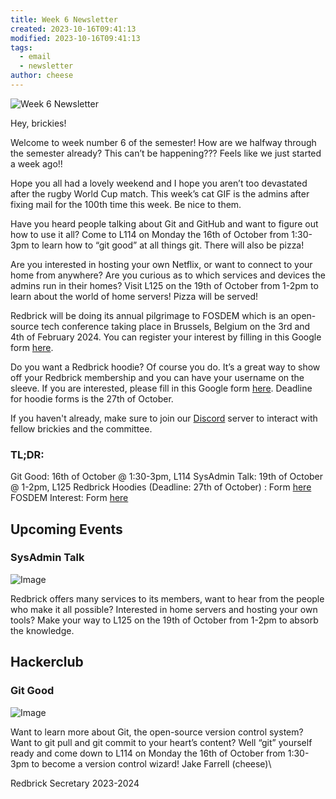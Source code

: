 ```yaml
---
title: Week 6 Newsletter
created: 2023-10-16T09:41:13
modified: 2023-10-16T09:41:13
tags:
  - email
  - newsletter
author: cheese
---
```


![Week 6 Newsletter](https://cdn.discordapp.com/attachments/523562314344038411/1163166497942814761/admin-admin-here.gif?ex=653e9637&is=652c2137&hm=57780df6a18e8fe1067fb4be6e8ca57f65647fe97eaa4f319301b1473ec3314c&)


Hey, brickies!

Welcome to week number 6 of the semester! How are we halfway through the 
semester already? This can’t be happening??? Feels like we just started 
a week ago!!

Hope you all had a lovely weekend and I hope you aren’t too devastated 
after the rugby World Cup match. This week’s cat GIF is the admins after 
fixing mail for the 100th time this week. Be nice to them.

Have you heard people talking about Git and GitHub and want to figure 
out how to use it all? Come to L114 on Monday the 16th of October from 
1:30-3pm to learn how to “git good” at all things git. There will also 
be pizza!

Are you interested in hosting your own Netflix, or want to connect to 
your home from anywhere? Are you curious as to which services and 
devices the admins run in their homes? Visit L125 on the 19th of October 
from 1-2pm to learn about the world of home servers! Pizza will be served!

Redbrick will be doing its annual pilgrimage to FOSDEM which is an 
open-source tech conference taking place in Brussels, Belgium on the 3rd 
and 4th of February 2024. You can register your interest by filling in 
this Google form [here](https://forms.gle/2ExGn2XwsjRcgKLm9).

Do you want a Redbrick hoodie? Of course you do. It’s a great way to 
show off your Redbrick membership and you can have your username on the 
sleeve. If you are interested, please fill in this Google form [here](https://docs.google.com/forms/d/e/1FAIpQLSfQ4DqXl4cd9g7VKC5lHzODlW3udn5wAPz…). 
Deadline for hoodie forms is the 27th of October.

If you haven't already, make sure to join our [Discord](https://discord.gg/2rCnJftcxn) server to interact with fellow brickies 
and the committee.

### TL;DR:

Git Good: 16th of October @ 1:30-3pm, L114
SysAdmin Talk: 19th of October @ 1-2pm, L125
Redbrick Hoodies (Deadline: 27th of October) : Form [here](https://docs.google.com/forms/d/e/1FAIpQLSfQ4DqXl4cd9g7VKC5lHzODlW3udn5wAPz…)
FOSDEM Interest: Form [here](https://forms.gle/2ExGn2XwsjRcgKLm9)


## Upcoming Events


### SysAdmin Talk
![Image](https://cdn.discordapp.com/attachments/897234572608159774/1163242058610384897/9C659B66-338A-47E5-AB3E-62612BF31E8D.png?ex=653edc96&is=652c6796&hm=c48863e8cd15d41b60a7a72d6f4ed8bcf71ea321657bcb269bb5f55203c92674&)


Redbrick offers many services to its members, want to hear from the 
people who make it all possible? Interested in home servers and hosting 
your own tools? Make your way to L125 on the 19th of October from 1-2pm 
to absorb the knowledge.




## Hackerclub





### Git Good
![Image](https://cdn.discordapp.com/attachments/897234572608159774/1161010926057693315/authentic_leather.gif?ex=6536beaf&is=652449af&hm=a4732e23fe8da569cfa5d9a91621abb4478fdcc59f6040ac58ab999c7830e26f&)


Want to learn more about Git, the open-source version control system? 
Want to git pull and git commit to your heart’s content? Well “git” 
yourself ready and come down to L114 on Monday the 16th of October from 
1:30-3pm to become a version control wizard!
Jake Farrell (cheese)\

Redbrick Secretary 2023-2024

